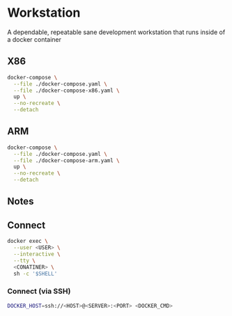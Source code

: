 # Workstation

A dependable, repeatable sane development workstation that runs inside of a docker container

## X86
```bash
docker-compose \
  --file ./docker-compose.yaml \
  --file ./docker-compose-x86.yaml \
  up \
  --no-recreate \
  --detach
```

## ARM
```bash
docker-compose \
  --file ./docker-compose.yaml \
  --file ./docker-compose-arm.yaml \
  up \
  --no-recreate \
  --detach
```

## Notes

## Connect
```bash
docker exec \
  --user <USER> \
  --interactive \
  --tty \
  <CONATINER> \
  sh -c '$SHELL'
```

### Connect (via SSH)

```bash
DOCKER_HOST=ssh://<HOST>@<SERVER>:<PORT> <DOCKER_CMD>
```
